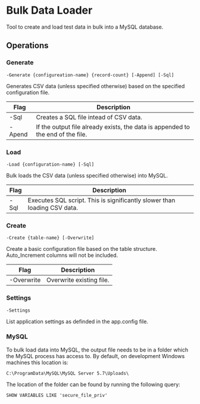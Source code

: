 ﻿# Bulk Data Loader
Tool to create and load test data in bulk into a MySQL database.

## Operations
### Generate
```
-Generate {configureation-name} {record-count} [-Append] [-Sql]
```
Generates CSV data (unless specified otherwise) based on the specified configuration file.

|Flag|Description|
|-|-|
|-Sql|Creates a SQL file intead of CSV data.|
|-Apend|If the output file already exists, the data is appended to the end of the file.|

### Load
```
-Load {configuration-name} [-Sql]
```
Bulk loads the CSV data (unless specified otherwise) into MySQL.

|Flag|Description|
|-|-|
|-Sql|Executes SQL script. This is significantly slower than loading CSV data.|

### Create
```
-Create {table-name} [-Overwrite]
```
Create a basic configuration file based on the table structure. Auto_Increment columns will not be included.

|Flag|Description|
|-|-|
|-Overwrite|Overwrite existing file.|

### Settings
```
-Settings
```
List application settings as definded in the app.config file.

### MySQL 
To bulk load data into MySQL, the output file needs to be in a folder which the MySQL process has access to. 
By default, on development Windows machines this location is: 
```
C:\ProgramData\MySQL\MySQL Server 5.7\Uploads\
```

The location of the folder can be found by running the following query:
```
SHOW VARIABLES LIKE 'secure_file_priv'
```